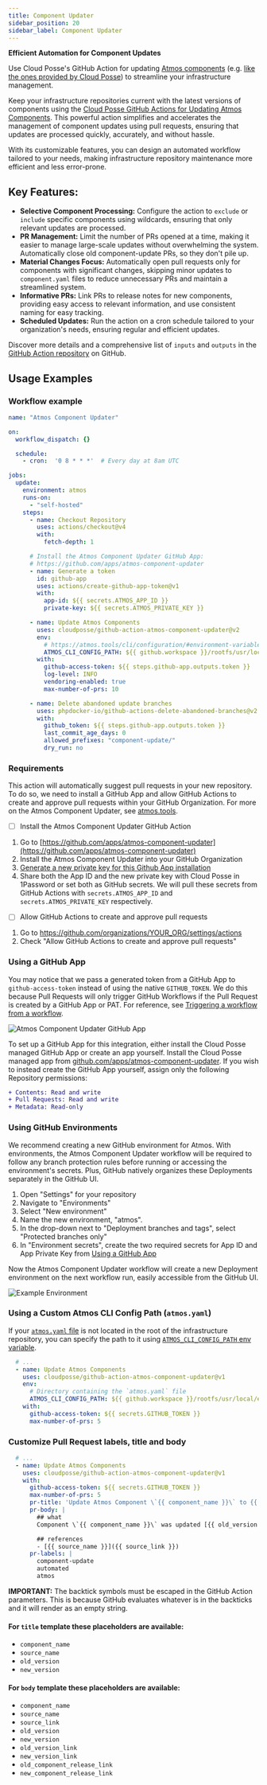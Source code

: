 ```yaml
---
title: Component Updater
sidebar_position: 20
sidebar_label: Component Updater
---
```


**Efficient Automation for Component Updates**

Use Cloud Posse's GitHub Action for updating [Atmos components](/core-concepts/components/) (e.g. [like the ones provided by Cloud Posse](https://github.com/cloudposse/terraform-aws-components/)) to streamline your infrastructure management.

Keep your infrastructure repositories current with the latest versions of components using the [Cloud Posse GitHub Actions for Updating Atmos Components](https://github.com/cloudposse/github-action-atmos-component-updater). This powerful action simplifies and accelerates the management of component updates using pull requests, ensuring that updates are processed quickly, accurately, and without hassle.

With its customizable features, you can design an automated workflow tailored to your needs, making infrastructure repository maintenance more efficient and less error-prone.

## Key Features:

- **Selective Component Processing:** Configure the action to `exclude` or `include` specific components using wildcards, ensuring that only relevant updates are processed.
- **PR Management:** Limit the number of PRs opened at a time, making it easier to manage large-scale updates without overwhelming the system. Automatically close old component-update PRs, so they don't pile up.
- **Material Changes Focus:** Automatically open pull requests only for components with significant changes, skipping minor updates to `component.yaml` files to reduce unnecessary PRs and maintain a streamlined system.
- **Informative PRs:** Link PRs to release notes for new components, providing easy access to relevant information, and use consistent naming for easy tracking.
- **Scheduled Updates:** Run the action on a cron schedule tailored to your organization's needs, ensuring regular and efficient updates.

Discover more details and a comprehensive list of `inputs` and `outputs` in the [GitHub Action repository](https://github.com/cloudposse/github-action-atmos-component-updater) on GitHub. 

## Usage Examples

### Workflow example

```yaml
name: "Atmos Component Updater"

on:
  workflow_dispatch: {}

  schedule:
    - cron:  '0 8 * * *'  # Every day at 8am UTC

jobs:
  update:
    environment: atmos
    runs-on:
      - "self-hosted"
    steps:
      - name: Checkout Repository
        uses: actions/checkout@v4
        with:
          fetch-depth: 1

      # Install the Atmos Component Updater GitHub App:
      # https://github.com/apps/atmos-component-updater
      - name: Generate a token
        id: github-app
        uses: actions/create-github-app-token@v1
        with:
          app-id: ${{ secrets.ATMOS_APP_ID }}
          private-key: ${{ secrets.ATMOS_PRIVATE_KEY }}

      - name: Update Atmos Components
        uses: cloudposse/github-action-atmos-component-updater@v2
        env:
          # https://atmos.tools/cli/configuration/#environment-variables
          ATMOS_CLI_CONFIG_PATH: ${{ github.workspace }}/rootfs/usr/local/etc/atmos/
        with:
          github-access-token: ${{ steps.github-app.outputs.token }}
          log-level: INFO
          vendoring-enabled: true
          max-number-of-prs: 10

      - name: Delete abandoned update branches
        uses: phpdocker-io/github-actions-delete-abandoned-branches@v2
        with:
          github_token: ${{ steps.github-app.outputs.token }}
          last_commit_age_days: 0
          allowed_prefixes: "component-update/"
          dry_run: no
```

### Requirements

This action will automatically suggest pull requests in your new repository.
To do so, we need to install a GitHub App and allow GitHub Actions to create and approve pull requests within your GitHub Organization.
For more on the Atmos Component Updater, see [atmos.tools](https://atmos.tools/integrations/github-actions/component-updater).

- [ ] Install the Atmos Component Updater GitHub Action

1. Go to [https://github.com/apps/atmos-component-updater](https://github.com/apps/atmos-component-updater)
2. Install the Atmos Component Updater into your GitHub Organization
3. [Generate a new private key for this Github App installation](https://docs.github.com/en/apps/creating-github-apps/authenticating-with-a-github-app/managing-private-keys-for-github-apps#generating-private-keys)
4. Share both the App ID and the new private key with Cloud Posse in 1Password or set both as GitHub secrets. We will pull these secrets from GitHub Actions with `secrets.ATMOS_APP_ID` and `secrets.ATMOS_PRIVATE_KEY` respectively.

- [ ] Allow GitHub Actions to create and approve pull requests

1. Go to https://github.com/organizations/YOUR_ORG/settings/actions
2. Check "Allow GitHub Actions to create and approve pull requests"

### Using a GitHub App

You may notice that we pass a generated token from a GitHub App to `github-access-token` instead of using the native `GITHUB_TOKEN`. We do this because Pull Requests will only trigger GitHub Workflows if the Pull Request is created by a GitHub App or PAT. For reference, see [Triggering a workflow from a workflow](https://docs.github.com/en/actions/using-workflows/triggering-a-workflow#triggering-a-workflow-from-a-workflow).

![Atmos Component Updater GitHub App](/img/github-actions/github-app.png)

To set up a GitHub App for this integration, either install the Cloud Posse managed GitHub App or create an app yourself. Install the Cloud Posse managed app from [github.com/apps/atmos-component-updater](https://github.com/apps/atmos-component-updater). If you wish to instead create the GitHub App yourself, assign only the following Repository permissions:

```diff
+ Contents: Read and write
+ Pull Requests: Read and write
+ Metadata: Read-only
```

### Using GitHub Environments

We recommend creating a new GitHub environment for Atmos. With environments, the Atmos Component Updater workflow will be required to follow any branch protection rules before running or accessing the environment's secrets. Plus, GitHub natively organizes these Deployments separately in the GitHub UI.

1. Open "Settings" for your repository
1. Navigate to "Environments"
1. Select "New environment"
1. Name the new environment, "atmos".
1. In the drop-down next to "Deployment branches and tags", select "Protected branches only"
1. In "Environment secrets", create the two required secrets for App ID and App Private Key from [Using a GitHub App](#using-a-github-app)

Now the Atmos Component Updater workflow will create a new Deployment environment on the next workflow run, easily accessible from the GitHub UI.

![Example Environment](/img/github-actions/github-deployment-environment.png)

### Using a Custom Atmos CLI Config Path (`atmos.yaml`)

If your [`atmos.yaml` file](https://atmos.tools/cli/configuration) is not located in the root of the infrastructure repository, you can specify the path to it using [`ATMOS_CLI_CONFIG_PATH` env variable](https://atmos.tools/cli/configuration/#environment-variables).

```yaml
  # ...
  - name: Update Atmos Components
    uses: cloudposse/github-action-atmos-component-updater@v1
    env:
      # Directory containing the `atmos.yaml` file
      ATMOS_CLI_CONFIG_PATH: ${{ github.workspace }}/rootfs/usr/local/etc/atmos/
    with:
      github-access-token: ${{ secrets.GITHUB_TOKEN }}
      max-number-of-prs: 5
```

### Customize Pull Request labels, title and body

```yaml
  # ...
  - name: Update Atmos Components
    uses: cloudposse/github-action-atmos-component-updater@v1
    with:
      github-access-token: ${{ secrets.GITHUB_TOKEN }}
      max-number-of-prs: 5
      pr-title: 'Update Atmos Component \`{{ component_name }}\` to {{ new_version }}'
      pr-body: |
        ## what
        Component \`{{ component_name }}\` was updated [{{ old_version }}]({{ old_version_link }}) → [{{ old_version }}]({{ old_version_link }}).

        ## references
        - [{{ source_name }}]({{ source_link }})
      pr-labels: |
        component-update
        automated
        atmos
```

**IMPORTANT:** The backtick symbols must be escaped in the GitHub Action parameters. This is because GitHub evaluates whatever is in the backticks and it will render as an empty string.

#### For `title` template these placeholders are available:
- `component_name`
- `source_name`
- `old_version`
- `new_version`

#### For `body` template these placeholders are available:
- `component_name`
- `source_name`
- `source_link`
- `old_version`
- `new_version`
- `old_version_link`
- `new_version_link`
- `old_component_release_link`
- `new_component_release_link`

